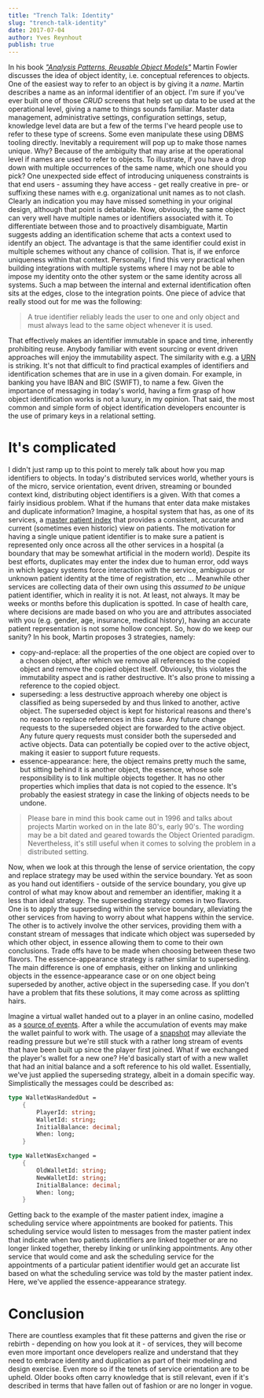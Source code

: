 ```yaml
---
title: "Trench Talk: Identity"
slug: "trench-talk-identity"
date: 2017-07-04
author: Yves Reynhout
publish: true
---
```

In his book [_"Analysis Patterns, Reusable Object Models"_](https://martinfowler.com/books/ap.html) Martin Fowler discusses the idea of object identity, i.e. conceptual references to objects. One of the easiest way to refer to an object is by giving it a _name_. Martin describes a name as an informal identifier of an object. I'm sure if you've ever built one of those _CRUD_ screens that help set up data to be used at the operational level, giving a name to things sounds familiar. Master data management, administrative settings, configuration settings, setup, knowledge level data are but a few of the terms I've heard people use to refer to these type of screens. Some even manipulate these using DBMS tooling directly. Inevitably a requirement will pop up to make those names unique. Why? Because of the ambiguity that may arise at the operational level if names are used to refer to objects. To illustrate, if you have a drop down with multiple occurrences of the same name, which one should you pick? One unexpected side effect of introducing uniqueness constraints is that end users - assuming they have access - get really creative in pre- or suffixing these names with e.g. organizational unit names as to not clash. Clearly an indication you may have missed something in your original design, although that point is debatable.
Now, obviously, the same object can very well have multiple names or identifiers associated with it. To differentiate between those and to proactively disambiguate, Martin suggests adding an identification scheme that acts a context used to identify an object. The advantage is that the same identifier could exist in multiple schemes without any chance of collision. That is, if we enforce uniqueness within that context. Personally, I find this very practical when building integrations with multiple systems where I may not be able to impose my identity onto the other system or the same identity across all systems. Such a map between the internal and external identification often sits at the edges, close to the integration points. One piece of advice that really stood out for me was the following:

> A true identifier reliably leads the user to one and only object and must always lead to the same object whenever it is used.

That effectively makes an identifier immutable in space and time, inherently prohibiting reuse. Anybody familiar with event sourcing or event driven approaches will enjoy the immutability aspect. The similarity with e.g. a [URN](https://tools.ietf.org/html/rfc8141) is striking. It's not that difficult to find practical examples of identifiers and identification schemes that are in use in a given domain. For example, in banking you have IBAN and BIC (SWIFT), to name a few. Given the importance of messaging in today's world, having a firm grasp of how object identification works is not a luxury, in my opinion. That said, the most common and simple form of object identification developers encounter is the use of primary keys in a relational  setting. 

# It's complicated

I didn't just ramp up to this point to merely talk about how you map identifiers to objects. In today's distributed services world, whether yours is of the micro, service orientation, event driven, streaming or bounded context kind, distributing object identifiers is a given. With that comes a fairly insidious problem. What if the humans that enter data make mistakes and duplicate information? Imagine, a hospital system that has, as one of its services, a [master patient index](https://en.wikipedia.org/wiki/Enterprise_master_patient_index) that provides a consistent, accurate and current (sometimes even historic) view on patients. The motivation for having a single unique patient identifier is to make sure a patient is represented only once across all the other services in a hospital (a boundary that may be somewhat artificial in the modern world). Despite its best efforts, duplicates may enter the index due to human error, odd ways in which legacy systems force interaction with the service, ambiguous or unknown patient identity at the time of registration, etc ... Meanwhile other services are collecting data of their own using this _assumed to be unique_ patient identifier, which in reality it is not. At least, not always. It may be weeks or months before this duplication is spotted. In case of health care, where decisions are made based on who you are and attributes associated with you (e.g. gender, age, insurance, medical history), having an accurate patient representation is not some hollow concept. So, how do we keep our sanity? In his book, Martin proposes 3 strategies, namely:

- copy-and-replace: all the properties of the one object are copied over to a chosen object, after which we remove all references to the copied object and remove the copied object itself. Obviously, this violates the immutability aspect and is rather destructive. It's also prone to missing a reference to the copied object.
- superseding: a less destructive approach whereby one object is classified as being superseded by and thus linked to another, active object. The superseded object is kept for historical reasons and there's no reason to replace references in this case. Any future change requests to the superseded object are forwarded to the active object. Any future query requests must consider both the superseded and active objects. Data can potentially be copied over to the active object, making it easier to support future requests.
- essence-appearance: here, the object remains pretty much the same, but sitting behind it is another object, the essence, whose sole responsibility is to link multiple objects together. It has no other properties which implies that data is not copied to the essence. It's probably the easiest strategy in case the linking of objects needs to be undone.

> Please bare in mind this book came out in 1996 and talks about projects Martin worked on in the late 80's, early 90's. The wording may be a bit dated and geared towards the Object Oriented paradigm. Nevertheless, it's still useful when it comes to solving the problem in a distributed setting.

Now, when we look at this through the lense of service orientation, the copy and replace strategy may be used within the service boundary. Yet as soon as you hand out identifiers - outside of the service boundary, you give up control of what may know about and remember an identifier, making it a less than ideal strategy. The superseding strategy comes in two flavors. One is to apply the superseding within the service boundary, alleviating the other services from having to worry about what happens within the service. The other is to actively involve the other services, providing them with a constant stream of messages that indicate which object was superseded by which other object, in essence allowing them to come to their own conclusions. Trade offs have to be made when choosing between these two flavors. The essence-appearance strategy is rather similar to superseding. The main difference is one of emphasis, either on linking and unlinking objects in the essence-appearance case or on one object being superseded by another, active object in the superseding case. If you don't have a problem that fits these solutions, it may come across as splitting hairs.

Imagine a virtual wallet handed out to a player in an online casino, modelled as a [source of events](http://docs.geteventstore.com/introduction/4.0.0/event-sourcing-basics/). After a while the accumulation of events may make the wallet painful to work with. The usage of a [snapshot](https://en.wikipedia.org/wiki/Memento_pattern) may alleviate the reading pressure but we're still stuck with a rather long stream of events that have been built up since the player first joined. What if we exchanged the player's wallet for a new one? He'd basically start of with a new wallet that had an initial balance and a soft reference to his old wallet. Essentially, we've just applied the superseding strategy, albeit in a domain specific way. Simplistically the messages could be described as:

```fsharp
type WalletWasHandedOut = 
    { 
        PlayerId: string;
        WalletId: string;
        InitialBalance: decimal;
        When: long;
    }

type WalletWasExchanged = 
    { 
        OldWalletId: string; 
        NewWalletId: string;
        InitialBalance: decimal;
        When: long;
    }

```

Getting back to the example of the master patient index, imagine a scheduling service where appointments are booked for patients. This scheduling service would listen to messages from the master patient index that indicate when two patients identifiers are linked together or are no longer linked together, thereby linking or unlinking appointments. Any other service that would come and ask the scheduling service for the appointments of a particular patient identifier would get an accurate list based on what the scheduling service was told by the master patient index. Here, we've applied the essence-appearance strategy.

# Conclusion

There are countless examples that fit these patterns and given the rise or rebirth - depending on how you look at it - of services, they will become even more important once developers realize and understand that they need to embrace identity and duplication as part of their modeling and design exercise. Even more so if the tenets of service orientation are to be upheld. Older books often carry knowledge that is still relevant, even if it's described in terms that have fallen out of fashion or are no longer in vogue. 